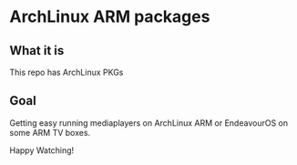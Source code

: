 # ArchLinux ARM packages

## What it is
This repo has ArchLinux PKGs 

## Goal
Getting easy running mediaplayers on ArchLinux ARM or EndeavourOS on some ARM TV boxes.

Happy Watching!
